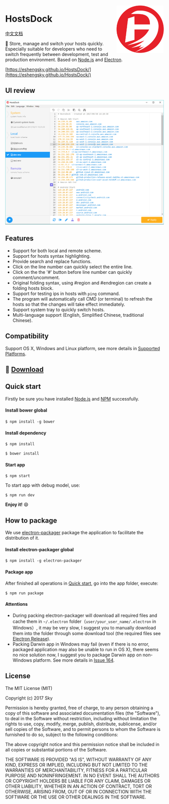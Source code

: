 <a href="https://eshengsky.github.io/HostsDock/"><img src="https://github.com/eshengsky/HostsDock/blob/master/public/image/hostsdock.png" height="150" align="right"></a>

# HostsDock

[中文文档](https://github.com/eshengsky/HostsDock/blob/master/README_zh.md)

:tada: Store, manage and switch your hosts quickly. Especially suitable for developers who need to switch frequently between development, test and production environment. Based on [Node.js](https://nodejs.org) and [Electron](http://electron.atom.io/).

[https://eshengsky.github.io/HostsDock/](https://eshengsky.github.io/HostsDock/)

## UI review
![image](https://github.com/eshengsky/HostsDock/blob/master/public/image/review_en.png)

## Features
* Support for both local and remote scheme.
* Support for hosts syntax highlighting.
* Provide search and replace functions.
* Click on the line number can quickly select the entire line.
* Click on the the '#' button before line number can quickly comment/uncomment.
* Original folding syntax, using #region and #endregion can create a folding hosts block.
* Support for testing ips in hosts with `ping` command.
* The program will automatically call CMD (or terminal) to refresh the hosts so that the changes will take effect immediately.
* Support system tray to quickly switch hosts.
* Multi-language support (English, Simplified Chinese, traditional Chinese).

## Compatibility
Support OS X, Windows and Linux platform, see more details in [Supported Platforms](http://electron.atom.io/docs/tutorial/supported-platforms/).

## :gift: [Download](https://github.com/eshengsky/HostsDock/releases)

## Quick start
Firstly be sure you have installed [Node.js](https://nodejs.org/en/download/) and [NPM](https://www.npmjs.com/) successfully.
#### Install bower global
```shell
$ npm install -g bower
```
#### Install dependency
```shell
$ npm install
```
```shell
$ bower install
```
#### Start app
```shell
$ npm start
```
To start app with debug model, use:
```shell
$ npm run dev
```
**Enjoy it!** :smile:

## How to package
We use [electron-packager](https://github.com/electron-userland/electron-packager) package the application to facilitate the distribution of it.
#### Install electron-packager global
```shell
$ npm install -g electron-packager
```
#### Package app
After finished all operations in [Quick start](#quick-start), go into the app folder, execute:
```shell
$ npm run package
```

#### Attentions
* During packing electron-packager will download all required files and cache them in `~/.electron` folder（`user/your_user_name/.electron` in Windows）, it may be very slow, I suggest you to manually download them into the folder through some download tool (the required files see [Electron Release](https://github.com/electron/electron/releases)).
* Packing Darwin app in Windows may fail (even if there is no error, packaged application may also be unable to run in OS X), there seems no nice solution now, I suggest you to package Darwin app on non-Windows platform. See more details in [Issue 164](https://github.com/electron-userland/electron-packager/issues/164).

## License
The MIT License (MIT)

Copyright (c) 2017 Sky

Permission is hereby granted, free of charge, to any person obtaining a copy of this software and associated documentation files (the "Software"), to deal in the Software without restriction, including without limitation the rights to use, copy, modify, merge, publish, distribute, sublicense, and/or sell copies of the Software, and to permit persons to whom the Software is furnished to do so, subject to the following conditions:

The above copyright notice and this permission notice shall be included in all copies or substantial portions of the Software.

THE SOFTWARE IS PROVIDED "AS IS", WITHOUT WARRANTY OF ANY KIND, EXPRESS OR IMPLIED, INCLUDING BUT NOT LIMITED TO THE WARRANTIES OF MERCHANTABILITY, FITNESS FOR A PARTICULAR PURPOSE AND NONINFRINGEMENT. IN NO EVENT SHALL THE AUTHORS OR COPYRIGHT HOLDERS BE LIABLE FOR ANY CLAIM, DAMAGES OR OTHER LIABILITY, WHETHER IN AN ACTION OF CONTRACT, TORT OR OTHERWISE, ARISING FROM, OUT OF OR IN CONNECTION WITH THE SOFTWARE OR THE USE OR OTHER DEALINGS IN THE SOFTWARE.
